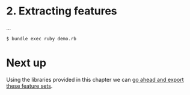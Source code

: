 # 2. Extracting features

...

```bash
$ bundle exec ruby demo.rb
```

# Next up
Using the libraries provided in this chapter we can [go ahead and export these feature sets](../3-exporting-features).
